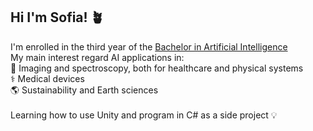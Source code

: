 ## Hi I'm Sofia! 🪴

I'm enrolled in the third year of the [Bachelor in Artificial Intelligence](https://bai.unipv.it/) <br/>
My main interest regard AI applications in: <br/>
🩻 Imaging and spectroscopy, both for healthcare and physical systems <br/>
⚕️ Medical devices <br/>
🌎 Sustainability and Earth sciences <br/>
<br/>
Learning how to use Unity and program in C# as a side project 💡
